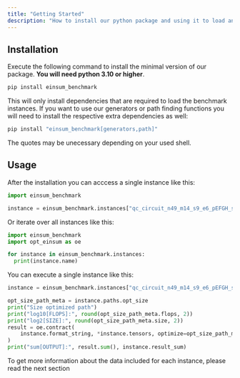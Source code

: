 ```yaml
---
title: "Getting Started"
description: "How to install our python package and using it to load an instance"
---
```


## Installation

Execute the following command to install the minimal version of our package. **You will need python 3.10 or higher**.

```bash
pip install einsum_benchmark
```

This will only install dependencies that are required to load the benchmark instances. If you want to use our generators or path finding functions you will need to install the respective extra dependencies as well:

```bash
pip install "einsum_benchmark[generators,path]"
```

The quotes may be unecessary depending on your used shell.

## Usage

After the installation you can acccess a single instance like this:

```python
import einsum_benchmark

instance = einsum_benchmark.instances["qc_circuit_n49_m14_s9_e6_pEFGH_simplified"]
```

Or iterate over all instances like this:

```python
import einsum_benchmark
import opt_einsum as oe

for instance in einsum_benchmark.instances:
  print(instance.name)
```

You can execute a single instance like this:

```python
instance = einsum_benchmark.instances["qc_circuit_n49_m14_s9_e6_pEFGH_simplified"]

opt_size_path_meta = instance.paths.opt_size
print("Size optimized path")
print("log10[FLOPS]:", round(opt_size_path_meta.flops, 2))
print("log2[SIZE]:", round(opt_size_path_meta.size, 2))
result = oe.contract(
    instance.format_string, *instance.tensors, optimize=opt_size_path_meta.path
)
print("sum[OUTPUT]:", result.sum(), instance.result_sum)
```

To get more information about the data included for each instance, please read the next section
